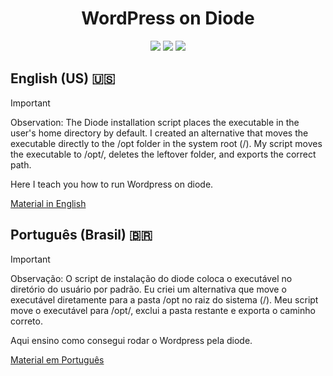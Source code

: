 <div align="center">
	<h1>WordPress on Diode</h1>
	<img src="https://img.shields.io/github/last-commit/ernstbecker/Diode-Wordpress?&labelColor=151515&color=ff0043">
	<img src="https://img.shields.io/github/stars/ernstbecker/Diode-Wordpress?style=flat&labelColor=151515&color=ff0043">
	<img src="https://img.shields.io/github/repo-size/ernstbecker/Diode-Wordpress?&labelColor=151515&color=ff0043">
</div>


## English (US) 🇺🇸

> [!IMPORTANT]
> Observation: The Diode installation script places the executable in the user's home directory by default. I created an alternative that moves the executable directly to the /opt folder in the system root (/). My script moves the executable to /opt/, deletes the leftover folder, and exports the correct path.

Here I teach you how to run Wordpress on diode.

[Material in English](./tutorials/en-US.md)


## Português (Brasil) 🇧🇷

> [!IMPORTANT]
> Observação: O script de instalação do diode coloca o executável no diretório do usuário por padrão. Eu criei um alternativa que move o executável diretamente para a pasta /opt no raiz do sistema (/). Meu script move o executável para /opt/, exclui a pasta restante e exporta o caminho correto.

Aqui ensino como consegui rodar o Wordpress pela diode.

[Material em Português](./tutorials/pt-BR.md)
